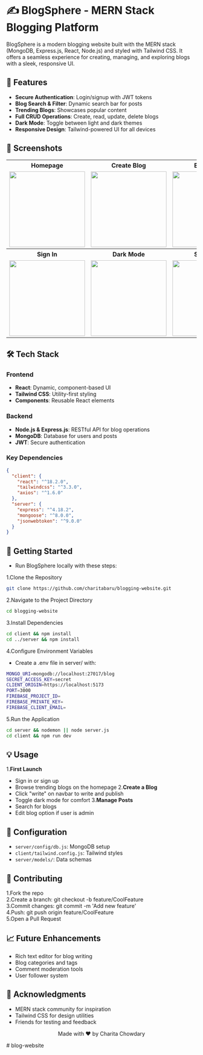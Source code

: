# ✍️ BlogSphere - MERN Stack Blogging Platform

BlogSphere is a modern blogging website built with the MERN stack (MongoDB, Express.js, React, Node.js) and styled with Tailwind CSS. It offers a seamless experience for creating, managing, and exploring blogs with a sleek, responsive UI.

## 🌟 Features

- **Secure Authentication**: Login/signup with JWT tokens  
- **Blog Search & Filter**: Dynamic search bar for posts  
- **Trending Blogs**: Showcases popular content  
- **Full CRUD Operations**: Create, read, update, delete blogs  
- ****Dark Mode****: Toggle between light and dark themes  
- **Responsive Design**: Tailwind-powered UI for all devices  

## 📸 Screenshots

<div align="center">
  <table>
    <tr>
      <th>Homepage</th>
      <th>Create Blog</th>
      <th>Edit Profile</th>
    </tr>
    <tr>
      <td><img src="screenshots/home.png" width="200"/></td>
      <td><img src="screenshots/createblog.png" width="200"/></td>
      <td><img src="screenshots/editprofile.png" width="200"/></td>
    </tr>
    <tr>
      <th>Sign In</th>
      <th>Dark Mode</th>
      <th>Search Bar</th>
    </tr>
    <tr>
      <td><img src="screenshots/signin.png" width="200"/></td>
      <td><img src="screenshots/darkmode.png" width="200"/></td>
      <td><img src="screenshots/serachbar.png" width="200"/></td>
    </tr>
  </table>
</div>

## 🛠️ Tech Stack

### Frontend
- **React**: Dynamic, component-based UI  
- **Tailwind CSS**: Utility-first styling  
- **Components**: Reusable React elements  

### Backend
- **Node.js & Express.js**: RESTful API for blog operations  
- **MongoDB**: Database for users and posts  
- **JWT**: Secure authentication  

### Key Dependencies
```json
{
  "client": {
    "react": "^18.2.0",
    "tailwindcss": "^3.3.0",
    "axios": "^1.6.0"
  },
  "server": {
    "express": "^4.18.2",
    "mongoose": "^8.0.0",
    "jsonwebtoken": "^9.0.0"
  }
}
```

## 🚀 Getting Started

- Run BlogSphere locally with these steps:
  
1.Clone the Repository  
```bash
git clone https://github.com/charitabaru/blogging-website.git
```

2.Navigate to the Project Directory  
```bash
cd blogging-website
```

3.Install Dependencies  
```bash
cd client && npm install
cd ../server && npm install
```

4.Configure Environment Variables
- Create a .env file in server/ with:  
```bash
MONGO_URI=mongodb://localhost:27017/blog
SECRET_ACCESS_KEY=secret
CLIENT_ORIGIN=https://localhost:5173
PORT=3000
FIREBASE_PROJECT_ID=
FIREBASE_PRIVATE_KEY=
FIREBASE_CLIENT_EMAIL=
```

5.Run the Application  
```bash
cd server && nodemon || node server.js
cd client && npm run dev
```


## 💡 Usage

1.**First Launch**
- Sign in or sign up  
- Browse trending blogs on the homepage
2.**Create a Blog**
- Click "write" on navbar to write and publish  
- Toggle dark mode for comfort
3.**Manage Posts**
- Search for blogs  
- Edit blog option if user is admin

  
## 🔧 Configuration

- `server/config/db.js`: MongoDB setup  
- `client/tailwind.config.js`: Tailwind styles  
- `server/models/`: Data schemas

  
## 🤝 Contributing

1.Fork the repo  
2.Create a branch: git checkout -b feature/CoolFeature  
3.Commit changes: git commit -m 'Add new feature'  
4.Push: git push origin feature/CoolFeature  
5.Open a Pull Request


## 📈 Future Enhancements

- Rich text editor for blog writing  
- Blog categories and tags  
- Comment moderation tools  
- User follower system

## 🙏 Acknowledgments
- MERN stack community for inspiration  
- Tailwind CSS for design utilities  
- Friends for testing and feedback



<p align="center">Made with ❤️ by Charita Chowdary</p>
#   b l o g - w e b s i t e 
 
 
